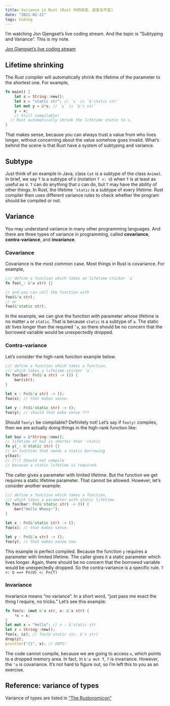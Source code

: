 ```yaml
---
title: Variance in Rust (Rust 中的协变、逆变与不变)
date: "2021-02-21"
tags: Coding
---
```


I’m watching Jon Gjengset’s live coding stream. And the topic is “Subtyping and Variance”. This is my note.

<!-- more -->
[Jon Gjengset’s live coding stream](https://www.youtube.com/watch?v=--wzpkTuCrA&feature=push-lsb&attr_tag=ivAldDGwbw3k1GZn%3A6)

## Lifetime shrinking

The Rust compiler will automatically shrink the lifetime of the parameter to the shortest one.
For example,
```rust
fn main() {
	let s = String::new();
	let x = "static str"; // `x` is `&'static str`
	let mut y = &*s; // `y` is `&'s str`
	y = x;
	// Still compilable!
  // Rust automatically shrink the lifetime static to s.
}
```
That makes sense, because you can always trust a value from who lives longer, without concerning about the value somehow goes invalid. What’s behind the scene is that Rust have a system of subtyping and variance.
## Subtype
Just think of an example in Java, class `Cat` is a subtype of the class `Animal`.
In brief, we say `T` is a subtype of `U` (notation `T <: U`) when `T` is at least as useful as `U`. `T` can do anything that `U` can do, but `T` may have the ability of other things.
In Rust, the lifetime `’static` is a subtype of every lifetime. Rust compiler then uses different variance rules to check whether the program should be compiled or not.
## Variance
You may understand variance in many other programming languages. And there are three types of variance in programming, called **covariance**, **contra-variance**, and **invariance**.
### Covariance
Covariance is the most common case. Most things in Rust is covariance.
For example,
```rust
/// define a function which takes an lifetime sticker `a`
fn foo(_: &'a str) {}

// and you can call the function with
foo(&'a str);
// or
foo(&'static str);
```
In the example, we can give the function with parameter whose lifetime is no matter `a` or `static`. That is because `static` is a subtype of `a`. 
The static str lives longer than the required `’a`, so there should be no concern that the borrowed variable would be unexpectedly dropped.
### Contra-variance
Let’s consider the high-rank function example below.
```rust
/// define a function which takes a function, 
/// which takes a lifetime sticker `a`.
fn foo(bar: Fn(&'a str) -> ()) {
	bar(str);
}

let x : Fn(&'a str) -> ();
foo(x); // that makes sense.

let y : Fn(&'static str) -> ();
foo(y); // should that make sense ???
```
Should `foo(y)` be compilable?  Definitely not! Let’s say if `foo(y)` compiles, then we are actually doing things in the high-rank function like:
```rust
let baz = &*String::new(); 
// lifetime of baz is shorter than 'static
fn y(_: &'static str) {}
// an function that needs a static borrowing 
y(baz); 
// [!!] Should not compile
// because a static lifetime is required.
```
The caller gives a parameter with limited lifetime. But the function we get requires a static lifetime parameter. That cannot be allowed.
However, let’s consider another example:
```rust
/// define a function which takes a function, 
/// which takes a parameter with static lifetime.
fn foo(bar: Fn(&'static str) -> ()) {
	bar("Hello Whexy~");
}

let x : Fn(&'static str) -> ();
foo(x); // that makes sense.

let y : Fn(&'a str) -> ();
foo(y); // that makes sense too.
```
This example is perfect compiled. Because the function `y` requires a parameter with limited lifetime. The caller gives it a static parameter which lives longer. Again, there should be no concern that the borrowed variable would be unexpectedly dropped.
So the contra-variance is a specific rule.
`T <: U ==> Fn(U) <: Fn(T)`
### Invariance
Invariance means “no variance”. In a short word, “just pass me exact the thing I require, no tricks.”
Let’s see this example:
```rust
fn foo(s: &mut &'a str, x: &'a str) {
	*s = x;
}
let mut x = "Hello"; // x : &'static str
let z = String::new();
foo(x, &z); // foo(&'static str, &'z str)
drop(z);
println!("{}", x); // OOPS!
```
The code cannot compile, because we are going to access `x`, which points to a dropped memory area. In fact, in `&'a mut T`, `T` is invariance. However, the `'a` is covariance. It’s not hard to figure out, so I’m left this to you as an exercise.
## Reference: variance of types
Variance of types are listed in [“The Rustonomicon”](https://doc.rust-lang.org/nomicon/subtyping.html)